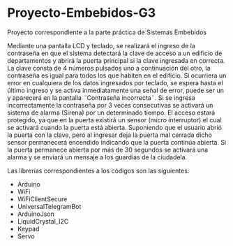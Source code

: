 # Proyecto-Embebidos-G3
Proyecto correspondiente a la parte práctica de Sistemas Embebidos

Mediante una pantalla LCD y teclado, se realizará el ingreso de la contraseña en que el sistema detectará la clave de acceso a un edificio de departamentos y abrirá la puerta principal si la clave ingresada en correcta. La clave consta de 4 números pulsados uno a continuación del otro, la contraseña es igual para todos los que habiten en el edificio. Si ocurriera un error en cualquiera de los datos ingresados por teclado, se espera hasta el último ingreso y se activa inmediatamente una señal de error, puede ser un y aparecerá en la pantalla ¨Contraseña incorrecta¨. Si se ingresa incorrectamente la contraseña por 3 veces consecutivas se activará un sistema de alarma (Sirena) por un determinado tiempo. 
El acceso estará protegido, ya que en la puerta existirá un sensor (micro interruptor) el cual se activará cuando la puerta está abierta. Suponiendo que el usuario abrió la puerta con la clave, pero al ingresar deja la puerta mal cerrada dicho sensor permanecerá encendido indicando que la puerta continúa abierta. Si la puerta permanece abierta por más de 30 segundos se activará una alarma y se enviará un mensaje a los guardias de la ciudadela.

Las librerías correspondientes a los códigos son las siguientes:
  - Arduino
  - WiFi
  - WiFiClientSecure
  - UniversalTelegramBot
  - ArduinoJson
  - LiquidCrystal_I2C
  - Keypad
  - Servo

